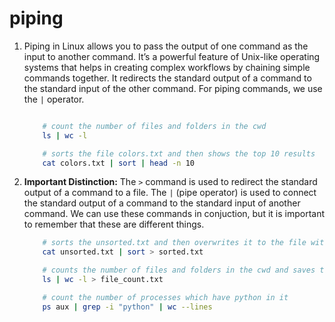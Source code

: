 # piping

1. Piping in Linux allows you to pass the output of one command as the input to another command. It’s a powerful feature of Unix-like operating systems that helps in creating complex workflows by chaining simple commands together. It redirects the standard output of a command to the standard input of the other command. For piping commands, we use the `|` operator.

    ```bash

        # count the number of files and folders in the cwd
        ls | wc -l

        # sorts the file colors.txt and then shows the top 10 results
        cat colors.txt | sort | head -n 10
    ```

2. **Important Distinction:** The `>` command is used to redirect the standard output of a command to a file. The `|` (pipe operator) is used to connect the standard output of a command to the standard input of another command. We can use these commands in conjuction, but it is important to remember that these are different things.

    ```bash
        # sorts the unsorted.txt and then overwrites it to the file with name sorted.txt
        cat unsorted.txt | sort > sorted.txt

        # counts the number of files and folders in the cwd and saves this in the file_count.txt file.
        ls | wc -l > file_count.txt

        # count the number of processes which have python in it
        ps aux | grep -i "python" | wc --lines
    ```
